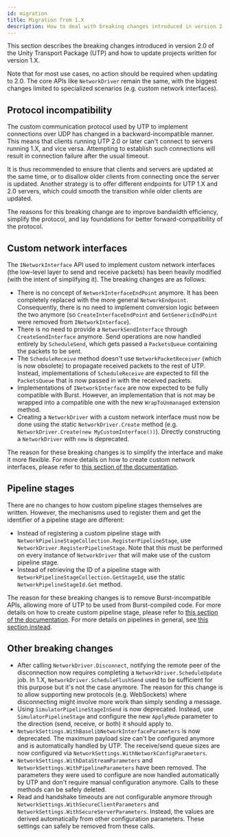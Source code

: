 ```yaml
---
id: migration
title: Migration from 1.X
description: How to deal with breaking changes introduced in version 2.0 of Unity Transport.
---
```


This section describes the breaking changes introduced in version 2.0 of the Unity Transport Package (UTP) and how to update projects written for version 1.X.

Note that for most use cases, no action should be required when updating to 2.0. The core APIs like `NetworkDriver` remain the same, with the biggest changes limited to specialized scenarios (e.g. custom network interfaces).

## Protocol incompatibility

The custom communication protocol used by UTP to implement connections over UDP has changed in a backward-incompatible manner. This means that clients running UTP 2.0 or later can't connect to servers running 1.X, and vice versa. Attempting to establish such connections will result in connection failure after the usual timeout.

It is thus recommended to ensure that clients and servers are updated at the same time, or to disallow older clients from connecting once the server is updated. Another strategy is to offer different endpoints for UTP 1.X and 2.0 servers, which could smooth the transition while older clients are updated.

The reasons for this breaking change are to improve bandwidth efficiency, simplify the protocol, and lay foundations for better forward-compatibility of the protocol.

## Custom network interfaces

The `INetworkInterface` API used to implement custom network interfaces (the low-level layer to send and receive packets) has been heavily modified (with the intent of simplifying it). The breaking changes are as follows:

  * There is no concept of `NetworkInterfaceEndPoint` anymore. It has been completely replaced with the more general `NetworkEndpoint`. Consequently, there is no need to implement conversion logic between the two anymore (so `CreateInterfaceEndPoint` and `GetGenericEndPoint` were removed from `INetworkInterface`).
  * There is no need to provide a `NetworkSendInterface` through `CreateSendInterface` anymore. Send operations are now handled entirely by `ScheduleSend`, which gets passed a `PacketsQueue` containing the packets to be sent.
  * The `ScheduleReceive` method doesn't use `NetworkPacketReceiver` (which is now obsolete) to propagate received packets to the rest of UTP. Instead, implementations of `ScheduleReceive` are expected to fill the `PacketsQueue` that is now passed in with the received packets.
  * Implementations of `INetworkInterface` are now expected to be fully compatible with Burst. However, an implementation that is not may be wrapped into a compatible one with the new `WrapToUnmanaged` extension method.
  * Creating a `NetworkDriver` with a custom network interface must now be done using the static `NetworkDriver.Create` method (e.g. `NetworkDriver.Create(new MyCustomInterface())`). Directly constructing a `NetworkDriver` with `new` is deprecated.

The reason for these breaking changes is to simplify the interface and make it more flexible. For more details on how to create custom network interfaces, please refer to [this section of the documentation](custom-network-interface.md).

## Pipeline stages

There are no changes to how custom pipeline stages themselves are written. However, the mechanisms used to register them and get the identifier of a pipeline stage are different:

  * Instead of registering a custom pipeline stage with `NetworkPipelineStageCollection.RegisterPipelineStage`, use `NetworkDriver.RegisterPipelineStage`. Note that this must be performed on every instance of `NetworkDriver` that will make use of the custom pipeline stage.
  * Instead of retrieving the ID of a pipeline stage with `NetworkPipelineStageCollection.GetStageId`, use the static `NetworkPipelineStageId.Get` method.

The reason for these breaking changes is to remove Burst-incompatible APIs, allowing more of UTP to be used from Burst-compiled code. For more details on how to create custom pipeline stage, please refer to [this section of the documentation](custom-pipeline.md). For more details on pipelines in general, see [this section instead](pipelines-usage.md).

## Other breaking changes

  * After calling `NetworkDriver.Disconnect`, notifying the remote peer of the disconnection now requires completing a `NetworkDriver.ScheduleUpdate` job. In 1.X, `NetworkDriver.ScheduleFlushSend` used to be sufficient for this purpose but it's not the case anymore. The reason for this change is to allow supporting new protocols (e.g. WebSockets) where disconnecting might involve more work than simply sending a message.
  * Using `SimulatorPipelineStageInSend` is now deprecated. Instead, use `SimulatorPipelineStage` and configure the new `ApplyMode` parameter to the direction (send, receive, or both) it should apply to.
  * `NetworkSettings.WithBaselibNetworkInterfaceParameters` is now deprecated. The maximum payload size can't be configured anymore and is automatically handled by UTP. The receive/send queue sizes are now configured via `NetworkSettings.WithNetworkConfigParameters`.
  * `NetworkSettings.WithDataStreamParameters` and `NetworkSettings.WithPipelineParameters` have been removed. The parameters they were used to configure are now handled automatically by UTP and don't require manual configuration anymore. Calls to these methods can be safely deleted.
  * Read and handshake timeouts are not configurable anymore through `NetworkSettings.WithSecureClientParameters` and `NetworkSettings.WithSecureServerParameters`. Instead, the values are derived automatically from other configuration parameters. These settings can safely be removed from these calls.
